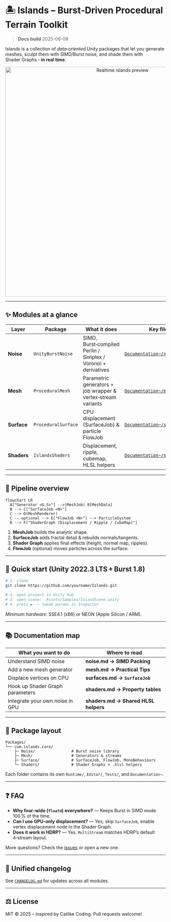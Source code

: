 
# 🏝️ Islands – Burst‑Driven Procedural Terrain Toolkit

> **Docs build** 2025-06-09

Islands is a collection of *data‑oriented* Unity packages that let you generate
meshes, sculpt them with SIMD/Burst noise, and shade them with Shader Graphs ‑ **in real time**.

<p align="center">
  <img src="docs/img/islands_hero.gif" width="720" alt="Realtime islands preview" />
</p>

---

## ✨ Modules at a glance

| Layer | Package | What it does | Key file |
|-------|---------|--------------|----------|
| **Noise** | `UnityBurstNoise` | SIMD, Burst‑compiled Perlin / Simplex / Voronoi + derivatives | [`Documentation~/noise.md`](noise.md) |
| **Mesh** | `ProceduralMesh` | Parametric generators + job wrapper & vertex‑stream variants | [`Documentation~/mesh.md`](mesh.md) |
| **Surface** | `ProceduralSurface` | CPU displacement (SurfaceJob) & particle FlowJob | [`Documentation~/surfaces.md`](surfaces.md) |
| **Shaders** | `IslandsShaders` | Displacement, ripple, cubemap, HLSL helpers | [`Documentation~/shaders.md`](shaders.md) |

---

## 🔗 Pipeline overview

```mermaid
flowchart LR
  A["Generator <G,S>"] -->|MeshJob| B[MeshData]
  B --> C["SurfaceJob <N>"]
  C --> D(MeshRenderer)
  C -- optional --> E["FlowJob <N>"] --> ParticleSystem
  D --> F["ShaderGraph (Displacement / Ripple / CubeMap)"]
```

1. **MeshJob** builds the analytic shape.  
2. **SurfaceJob** adds fractal detail & rebuilds normals/tangents.  
3. **Shader Graph** applies final effects (height, normal map, ripples).  
4. **FlowJob** (optional) moves particles across the surface.

---

## 🚀 Quick start (Unity 2022.3 LTS + Burst 1.8)

```bash
# 1. clone
git clone https://github.com/yourname/Islands.git

# 2. open project in Unity Hub
# 3. open scene:  Assets/Samples/IslandScene.unity
# 4. press ▶️  – tweak params in Inspector
```

*Minimum hardware*: SSE4.1 (x86) or NEON (Apple Silicon / ARM).

---

## 📚 Documentation map

| What you want to do | Where to read |
|---------------------|---------------|
| Understand SIMD noise | **noise.md → SIMD Packing** |
| Add a new mesh generator | **mesh.md → Practical Tips** |
| Displace vertices on CPU | **surfaces.md → `SurfaceJob`** |
| Hook up Shader Graph parameters | **shaders.md → Property tables** |
| Integrate your own noise in GPU | **shaders.md → Shared HLSL helpers** |

---

## 🧩 Package layout

```
Packages/
└── com.islands.core/
    ├─ Noise/                # Burst noise library
    ├─ Mesh/                 # Generators & streams
    ├─ Surface/              # SurfaceJob, FlowJob, MonoBehaviours
    └─ Shaders/              # Shader Graphs + .hlsl helpers
```

Each folder contains its own `Runtime/`, `Editor/`, `Tests/`, and `Documentation~`.

---

## ❓ FAQ

* **Why four‑wide (`float4`) everywhere?**  — Keeps Burst in SIMD mode 100 % of the time.  
* **Can I use GPU‑only displacement?**  — Yes; skip `SurfaceJob`, enable vertex displacement node in the Shader Graph.  
* **Does it work in HDRP?**  — Yes. `MultiStream` matches HDRP’s default 4‑stream layout.  

More questions? Check the [issues](../../issues) or open a new one.

---

## 📝 Unified changelog

See [`CHANGELOG.md`](CHANGELOG.md) for updates across all modules.

---

## ⚖️ License

MIT © 2025 – inspired by Catlike Coding.  Pull requests welcome!
